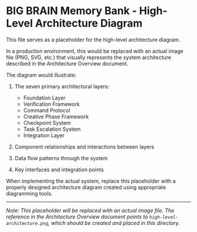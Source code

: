 # BIG BRAIN Memory Bank - High-Level Architecture Diagram

This file serves as a placeholder for the high-level architecture diagram.

In a production environment, this would be replaced with an actual image file
(PNG, SVG, etc.) that visually represents the system architecture described in
the Architecture Overview document.

The diagram would illustrate:

1. The seven primary architectural layers:

   - Foundation Layer
   - Verification Framework
   - Command Protocol
   - Creative Phase Framework
   - Checkpoint System
   - Task Escalation System
   - Integration Layer

2. Component relationships and interactions between layers

3. Data flow patterns through the system

4. Key interfaces and integration points

When implementing the actual system, replace this placeholder with a properly
designed architecture diagram created using appropriate diagramming tools.

---

_Note: This placeholder will be replaced with an actual image file. The
reference in the Architecture Overview document points to
`high-level-architecture.png`, which should be created and placed in this
directory._
